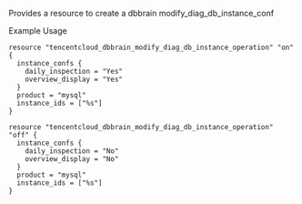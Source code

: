 Provides a resource to create a dbbrain modify_diag_db_instance_conf

Example Usage

```hcl
resource "tencentcloud_dbbrain_modify_diag_db_instance_operation" "on" {
  instance_confs {
	daily_inspection = "Yes"
	overview_display = "Yes"
  }
  product = "mysql"
  instance_ids = ["%s"]
}
```

```hcl
resource "tencentcloud_dbbrain_modify_diag_db_instance_operation" "off" {
  instance_confs {
	daily_inspection = "No"
	overview_display = "No"
  }
  product = "mysql"
  instance_ids = ["%s"]
}
```